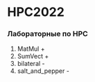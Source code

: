 # HPC2022
### Лабораторные по HPC <br>
1. MatMul + <br>
2. SumVeсt + <br>
3. bilateral - <br>
4. salt_and_pepper - <br>
